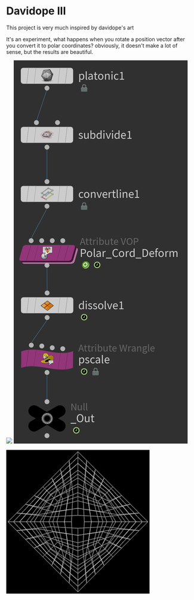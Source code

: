 #  Davidope III
This project is very much inspired by davidope's art

It's an experiment, what happens when you rotate a position vector after you convert it to polar coordinates? obviously, it doesn't make a lot of sense, but the results are beautiful.

<img src="Deform_VOP.png">
<img src="Images/Node Tree.png">
<p><img alt = "gif" src="Images/2021_10_12_dvdp_III.gif"></code>